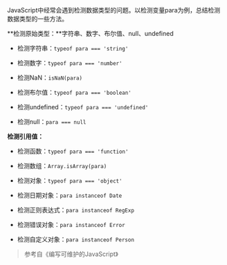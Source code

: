 JavaScript中经常会遇到检测数据类型的问题。以检测变量para为例，总结检测数据类型的一些方法。

**检测原始类型：**字符串、数字、布尔值、null、undefined

- 检测字符串：`typeof para === 'string'`

- 检测数字：`typeof para === 'number'`

- 检测NaN：`isNaN(para)`

- 检测布尔值：`typeof para === 'boolean'`

- 检测undefined：`typeof para === 'undefined'`

- 检测null：`para === null`

**检测引用值：**

- 检测函数：`typeof para === 'function'`

- 检测数组：`Array.isArray(para)`

- 检测对象：`typeof para === 'object'`

- 检测日期对象：`para instanceof Date`

- 检测正则表达式：`para instanceof RegExp`

- 检测错误对象：`para instanceof Error`

- 检测自定义对象：`para instanceof Person`

> 参考自《编写可维护的JavaScript》